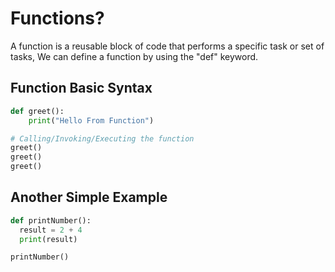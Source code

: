 # Functions?

A function is a reusable block of code that performs a specific task or set of tasks, We can define a function by using the "def" keyword.

## Function Basic Syntax

```py
def greet():
    print("Hello From Function")

# Calling/Invoking/Executing the function
greet()
greet()
greet()
```

## Another Simple Example

```py
def printNumber():
  result = 2 + 4
  print(result)

printNumber()
```
